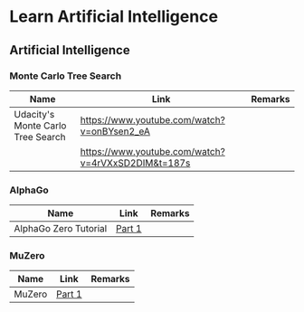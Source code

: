 # Learn Artificial Intelligence

## Artificial Intelligence

### Monte Carlo Tree Search
| Name                              | Link                                               | Remarks |
| --------------------------------- | -------------------------------------------------- | ------- |
| Udacity's Monte Carlo Tree Search | https://www.youtube.com/watch?v=onBYsen2_eA        |         |
|                                   | https://www.youtube.com/watch?v=4rVXxSD2DIM&t=187s |         |

### AlphaGo
| Name                  | Link                                                                                                   | Remarks |
| --------------------- | ------------------------------------------------------------------------------------------------------ | ------- |
| AlphaGo Zero Tutorial | [Part 1](https://www.youtube.com/watch?v=MPXGiowUr0o&list=PLWzQK00nc192L7UMJyTmLXaHa3KcO0wBT&index=12) |         |

### MuZero
| Name   | Link                                                                                                  | Remarks |
| ------ | ----------------------------------------------------------------------------------------------------- | ------- |
| MuZero | [Part 1](https://medium.com/applied-data-science/how-to-build-your-own-muzero-in-python-f77d5718061a) |         |
